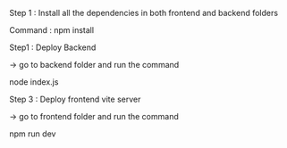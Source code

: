 Step 1 : Install all the dependencies in both frontend and backend folders

Command : npm install

Step1 : Deploy Backend

-> go to backend folder and run the command

node index.js

Step 3 : Deploy frontend vite server

-> go to frontend folder and run the command

npm run dev